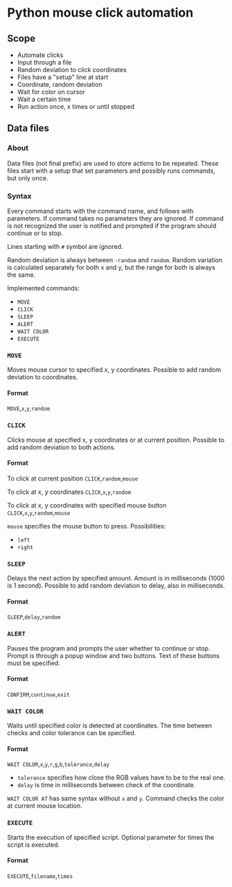 # Python mouse click automation

## Scope

 - Automate clicks
 - Input through a file
 - Random deviation to click coordinates
 - Files have a "setup" line at start
 - Coordinate, random deviation
 - Wait for color on cursor
 - Wait a certain time
 - Run action once, x times or until stopped

## Data files

### About

Data files (not final prefix) are used to store actions to be repeated.
These files start with a setup that set parameters and possibly runs commands, but only once.

### Syntax
Every command starts with the command name, and follows with parameters.
If command takes no parameters they are ignored. If command is not recognized the user is notified
and prompted if the program should continue or to stop.

Lines starting with `#` symbol are ignored.

Random deviation is always between `-random` and `random`. Random variation is calculated 
separately for both x and y, but the range for both is always the same.

Implemented commands:
 - `MOVE`
 - `CLICK`
 - `SLEEP`
 - `ALERT`
 - `WAIT COLOR`
 - `EXECUTE`

### `MOVE`
Moves mouse cursor to specified x, y coordinates. Possible to add random deviation
to coordinates.

#### Format
`MOVE`,`x`,`y`,`random`

### `CLICK`
Clicks mouse at specified x, y coordinates or at current position. Possible to add
random deviation to both actions.

#### Format
To click at current position
`CLICK`,`random`,`mouse`

To click at x, y coordinates
`CLICK`,`x`,`y`,`random`

To click at x, y coordinates with specified mouse button
`CLICK`,`x`,`y`,`random`,`mouse`

`mouse` specifies the mouse button to press. Possibilities:
 - `left`
 - `right`

### `SLEEP`
Delays the next action by specified amount. Amount is in milliseconds (1000 is 1 second). 
Possible to add random deviation to delay, also in milliseconds.

#### Format
`SLEEP`,`delay`,`random`

### `ALERT`
Pauses the program and prompts the user whether to continue or stop. 
Prompt is through a popup window and two buttons. Text of these buttons must be specified.

#### Format
`CONFIRM`,`continue`,`exit`

### `WAIT COLOR`
Waits until specified color is detected at coordinates. The time between checks 
and color tolerance can be specified. 

#### Format
`WAIT COLOR`,`x`,`y`,`r`,`g`,`b`,`tolerance`,`delay`

- `tolerance` specifies how close the RGB values have to be to the real one.
- `delay` is time in milliseconds between check of the coordinate.

`WAIT COLOR AT` has same syntax without `x` and `y`. 
Command checks the color at current mouse location.

### `EXECUTE`
Starts the execution of specified script. Optional parameter for times the script is executed.

#### Format
`EXECUTE`,`filename`,`times`
